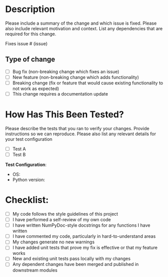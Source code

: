 # Description

Please include a summary of the change and which issue is fixed. Please also include relevant motivation and context. List any dependencies that are required for this change.

Fixes issue # (issue)

## Type of change

- [ ] Bug fix (non-breaking change which fixes an issue)
- [ ] New feature (non-breaking change which adds functionality)
- [ ] Breaking change (fix or feature that would cause existing functionality to not work as expected)
- [ ] This change requires a documentation update

# How Has This Been Tested?

Please describe the tests that you ran to verify your changes. Provide instructions so we can reproduce. Please also list any relevant details for your test configuration

- [ ] Test A
- [ ] Test B

**Test Configuration**:

* OS:
* Python version:

# Checklist:

- [ ] My code follows the style guidelines of this project
- [ ] I have performed a self-review of my own code
- [ ] I have written NumPyDoc-style docstrings for any functions I have written
- [ ] I have commented my code, particularly in hard-to-understand areas
- [ ] My changes generate no new warnings
- [ ] I have added unit tests that prove my fix is effective or that my feature works
- [ ] New and existing unit tests pass locally with my changes
- [ ] Any dependent changes have been merged and published in downstream modules
